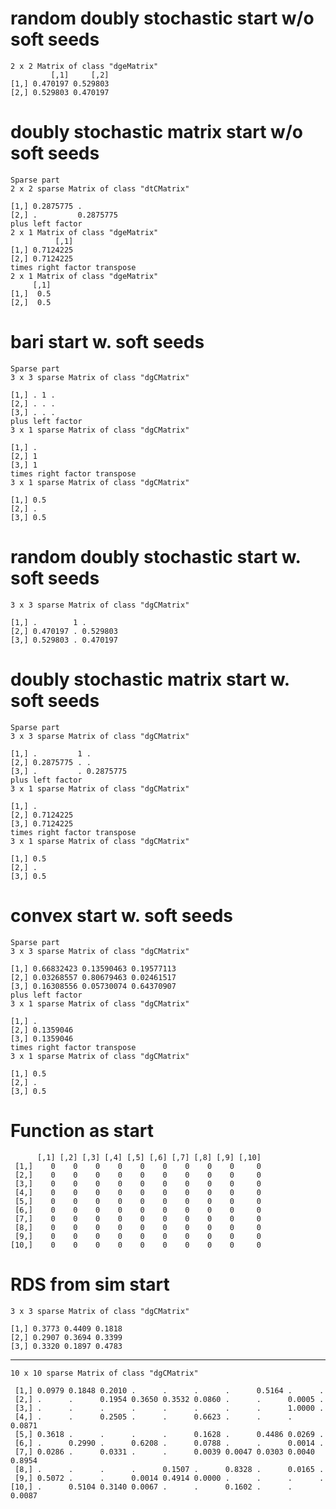 # random doubly stochastic start w/o soft seeds

    2 x 2 Matrix of class "dgeMatrix"
             [,1]     [,2]
    [1,] 0.470197 0.529803
    [2,] 0.529803 0.470197

# doubly stochastic matrix start w/o soft seeds

    Sparse part
    2 x 2 sparse Matrix of class "dtCMatrix"
                            
    [1,] 0.2875775 .        
    [2,] .         0.2875775
    plus left factor
    2 x 1 Matrix of class "dgeMatrix"
              [,1]
    [1,] 0.7124225
    [2,] 0.7124225
    times right factor transpose
    2 x 1 Matrix of class "dgeMatrix"
         [,1]
    [1,]  0.5
    [2,]  0.5

# bari start w. soft seeds

    Sparse part
    3 x 3 sparse Matrix of class "dgCMatrix"
              
    [1,] . 1 .
    [2,] . . .
    [3,] . . .
    plus left factor
    3 x 1 sparse Matrix of class "dgCMatrix"
          
    [1,] .
    [2,] 1
    [3,] 1
    times right factor transpose
    3 x 1 sparse Matrix of class "dgCMatrix"
            
    [1,] 0.5
    [2,] .  
    [3,] 0.5

# random doubly stochastic start w. soft seeds

    3 x 3 sparse Matrix of class "dgCMatrix"
                            
    [1,] .        1 .       
    [2,] 0.470197 . 0.529803
    [3,] 0.529803 . 0.470197

# doubly stochastic matrix start w. soft seeds

    Sparse part
    3 x 3 sparse Matrix of class "dgCMatrix"
                              
    [1,] .         1 .        
    [2,] 0.2875775 . .        
    [3,] .         . 0.2875775
    plus left factor
    3 x 1 sparse Matrix of class "dgCMatrix"
                  
    [1,] .        
    [2,] 0.7124225
    [3,] 0.7124225
    times right factor transpose
    3 x 1 sparse Matrix of class "dgCMatrix"
            
    [1,] 0.5
    [2,] .  
    [3,] 0.5

# convex start w. soft seeds

    Sparse part
    3 x 3 sparse Matrix of class "dgCMatrix"
                                         
    [1,] 0.66832423 0.13590463 0.19577113
    [2,] 0.03268557 0.80679463 0.02461517
    [3,] 0.16308556 0.05730074 0.64370907
    plus left factor
    3 x 1 sparse Matrix of class "dgCMatrix"
                  
    [1,] .        
    [2,] 0.1359046
    [3,] 0.1359046
    times right factor transpose
    3 x 1 sparse Matrix of class "dgCMatrix"
            
    [1,] 0.5
    [2,] .  
    [3,] 0.5

# Function as start

          [,1] [,2] [,3] [,4] [,5] [,6] [,7] [,8] [,9] [,10]
     [1,]    0    0    0    0    0    0    0    0    0     0
     [2,]    0    0    0    0    0    0    0    0    0     0
     [3,]    0    0    0    0    0    0    0    0    0     0
     [4,]    0    0    0    0    0    0    0    0    0     0
     [5,]    0    0    0    0    0    0    0    0    0     0
     [6,]    0    0    0    0    0    0    0    0    0     0
     [7,]    0    0    0    0    0    0    0    0    0     0
     [8,]    0    0    0    0    0    0    0    0    0     0
     [9,]    0    0    0    0    0    0    0    0    0     0
    [10,]    0    0    0    0    0    0    0    0    0     0

# RDS from sim start

    3 x 3 sparse Matrix of class "dgCMatrix"
                             
    [1,] 0.3773 0.4409 0.1818
    [2,] 0.2907 0.3694 0.3399
    [3,] 0.3320 0.1897 0.4783

---

    10 x 10 sparse Matrix of class "dgCMatrix"
                                                                               
     [1,] 0.0979 0.1848 0.2010 .      .      .      .      0.5164 .      .     
     [2,] .      .      0.1954 0.3650 0.3532 0.0860 .      .      0.0005 .     
     [3,] .      .      .      .      .      .      .      .      1.0000 .     
     [4,] .      .      0.2505 .      .      0.6623 .      .      .      0.0871
     [5,] 0.3618 .      .      .      .      0.1628 .      0.4486 0.0269 .     
     [6,] .      0.2990 .      0.6208 .      0.0788 .      .      0.0014 .     
     [7,] 0.0286 .      0.0331 .      .      0.0039 0.0047 0.0303 0.0040 0.8954
     [8,] .      .      .      .      0.1507 .      0.8328 .      0.0165 .     
     [9,] 0.5072 .      .      0.0014 0.4914 0.0000 .      .      .      .     
    [10,] .      0.5104 0.3140 0.0067 .      .      0.1602 .      .      0.0087


